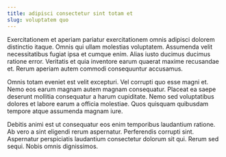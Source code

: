 ```yaml
---
title: adipisci consectetur sint totam et
slug: voluptatem quo
---
```


Exercitationem et aperiam pariatur exercitationem omnis adipisci dolorem distinctio itaque. Omnis qui ullam molestias voluptatem. Assumenda velit necessitatibus fugiat ipsa et cumque enim. Alias iusto ducimus ducimus ratione error. Veritatis et quia inventore earum quaerat maxime recusandae et. Rerum aperiam autem commodi consequuntur accusamus.

Omnis totam eveniet est velit excepturi. Vel corrupti quo esse magni et. Nemo eos earum magnam autem magnam consequatur. Placeat ea saepe deserunt mollitia consequatur a harum cupiditate. Nemo sed voluptatibus dolores et labore earum a officia molestiae. Quos quisquam quibusdam tempore atque assumenda magnam iure.

Debitis animi est ut consequatur eos enim temporibus laudantium ratione. Ab vero a sint eligendi rerum aspernatur. Perferendis corrupti sint. Aspernatur perspiciatis laudantium consectetur dolorum sit qui. Rerum sed sequi. Nobis omnis dignissimos.
